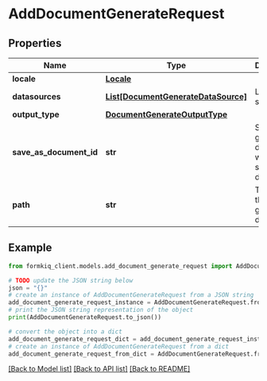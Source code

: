 # AddDocumentGenerateRequest


## Properties

Name | Type | Description | Notes
------------ | ------------- | ------------- | -------------
**locale** | [**Locale**](Locale.md) |  | [optional] 
**datasources** | [**List[DocumentGenerateDataSource]**](DocumentGenerateDataSource.md) | List of data sources | [optional] 
**output_type** | [**DocumentGenerateOutputType**](DocumentGenerateOutputType.md) |  | [optional] 
**save_as_document_id** | **str** | Save the generated document with a specific documentId | [optional] 
**path** | **str** | The path of the generated document | [optional] 

## Example

```python
from formkiq_client.models.add_document_generate_request import AddDocumentGenerateRequest

# TODO update the JSON string below
json = "{}"
# create an instance of AddDocumentGenerateRequest from a JSON string
add_document_generate_request_instance = AddDocumentGenerateRequest.from_json(json)
# print the JSON string representation of the object
print(AddDocumentGenerateRequest.to_json())

# convert the object into a dict
add_document_generate_request_dict = add_document_generate_request_instance.to_dict()
# create an instance of AddDocumentGenerateRequest from a dict
add_document_generate_request_from_dict = AddDocumentGenerateRequest.from_dict(add_document_generate_request_dict)
```
[[Back to Model list]](../README.md#documentation-for-models) [[Back to API list]](../README.md#documentation-for-api-endpoints) [[Back to README]](../README.md)


